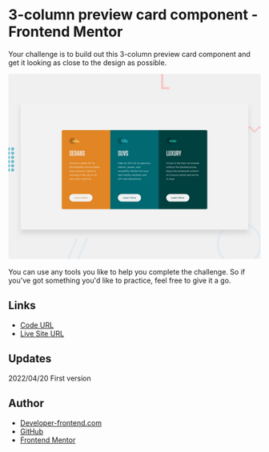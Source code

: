 #  3-column preview card component - Frontend Mentor

Your challenge is to build out this 3-column preview card component and get it looking as close to the design as possible.

![Design preview for the Stats preview card component coding challenge](./_design/desktop-preview.jpg)

You can use any tools you like to help you complete the challenge. So if you've got something you'd like to practice, feel free to give it a go.

## Links

- [Code URL](https://github.com/dirkVerm/frontend-exercises/tree/main/02%20CSS/12%203-column%20preview%20card%20component%20-%20Frontend%20Mentor)
- [Live Site URL](https://dirkverm.github.io/frontend-exercises/02%20CSS/12%203-column%20preview%20card%20component%20-%20Frontend%20Mentor/)

## Updates
2022/04/20
First version

## Author

- [Developer-frontend.com](https://developer-frontend.com)
- [GitHub](https://github.com/dirkVerm)
- [Frontend Mentor](https://www.frontendmentor.io/profile/dirkVerm)


